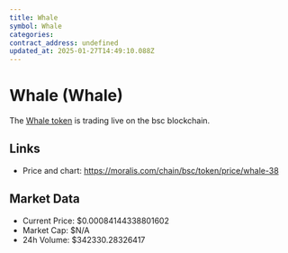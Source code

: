 ```yaml
---
title: Whale
symbol: Whale
categories: 
contract_address: undefined
updated_at: 2025-01-27T14:49:10.088Z
---
```


# Whale (Whale)
The [Whale token](https://moralis.com/chain/bsc/token/price/whale-38) is trading live on the bsc blockchain.

## Links
- Price and chart: https://moralis.com/chain/bsc/token/price/whale-38

## Market Data
- Current Price: $0.00084144338801602
- Market Cap: $N/A
- 24h Volume: $342330.28326417
